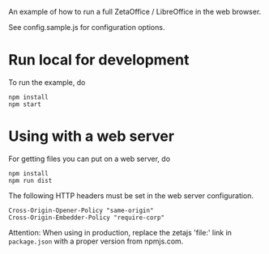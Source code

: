An example of how to run a full ZetaOffice / LibreOffice in the web browser.

See config.sample.js for configuration options.

# Run local for development

To run the example, do
```
npm install
npm start
```

# Using with a web server

For getting files you can put on a web server, do
```
npm install
npm run dist
```

The following HTTP headers must be set in the web server configuration.
```
Cross-Origin-Opener-Policy "same-origin"
Cross-Origin-Embedder-Policy "require-corp"
```

Attention: When using in production, replace the zetajs 'file:' link in `package.json` with a proper version from npmjs.com.
